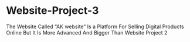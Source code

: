 # Website-Project-3
The Website Called “AK website” Is a Platform For Selling Digital Products Online But It Is More Advanced And Bigger Than Website Project 2
